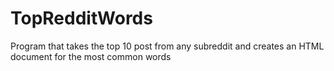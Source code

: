 # TopRedditWords
Program that takes the top 10 post from any subreddit and creates an HTML document for the most common words
